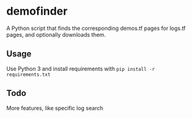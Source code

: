 # demofinder
A Python script that finds the corresponding demos.tf pages for logs.tf pages, and optionally downloads them.

## Usage
Use Python 3 and install requirements with `pip install -r requirements.txt`

## Todo
More features, like specific log search
